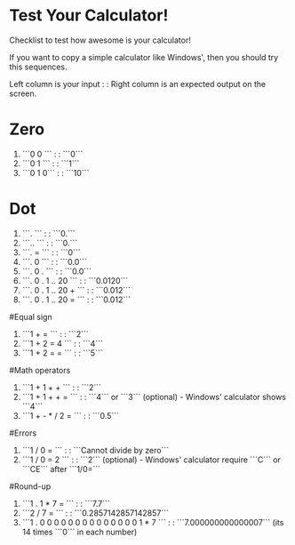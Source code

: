 # Test Your Calculator!
Checklist to test how awesome is your calculator!

<p>If you want to copy a simple calculator like Windows', then you should try this sequences.</p>

<p> Left column is your input  : : Right column is an expected output on the screen. </p>

# Zero
  <ol>
    <li>```0 0 ``` : : ```0```</li>
    <li>```0 1 ``` : : ```1```</li>
    <li>```0 1 0``` : : ```10```</li>
  </ol>

# Dot
   <ol>
    <li>```. ``` : : ```0.```</li>
    <li>```.. ``` : : ```0.```</li>
    <li>```. = ``` : : ```0```</li>
    <li>```. 0 ``` : : ```0.0```</li>
    <li>```. 0 . ``` : : ```0.0```</li>
    <li>```. 0 . 1 .. 20 ``` : : ```0.0120```</li>
    <li>```. 0 . 1 .. 20 + ``` : : ```0.012```</li>
    <li>```. 0 . 1 .. 20 = ``` : : ```0.012```</li>
  </ol>

#Equal sign
  <ol>
    <li>```1 + = ``` : : ```2```</li>
    <li>```1 + 2 = 4 ``` : : ```4```</li>
    <li>```1 + 2 = = ``` : : ```5```</li>
  </ol>

#Math operators
  <ol>
    <li>```1 + 1 + + ``` : : ```2```</li>
    <li>```1 + 1 + + = ``` : : ```4``` or ```3``` (optional) - Windows' calculator shows ```4``` </li>
    <li>```1 + - * / 2 = ``` : : ```0.5```</li>

  </ol>

#Errors
  <ol>
    <li>```1 / 0 = ``` : : ```Cannot divide by zero```</li>
    <li>```1 / 0 = 2 ``` : : ```2``` (optional) - Windows' calculator require ```C```  or ```CE```  after ```1/0=``` </li>
  </ol>  

#Round-up
  <ol>
    <li>```1 . 1 * 7  = ``` : : ```7.7```</li>
    <li>```2 / 7 = ``` : : ```0.2857142857142857```</li>
    <li>```1 . 0 0 0 0 0 0 0 0 0 0 0 0 0 0 1  * 7 ``` : : ```7.000000000000007``` (its 14 times ```0``` in each number)</li>
  </ol>
